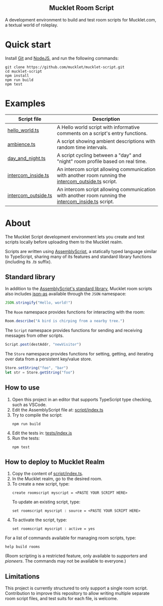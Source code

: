 <h2 align="center"><b>Mucklet Room Script</b></h2>

A development environment to build and test room scripts for Mucklet.com, a
textual world of roleplay.

# Quick start

Install [Git](https://git-scm.com/downloads) and
[NodeJS](https://nodejs.org/en/download/), and run the following commands:

```text
git clone https://github.com/mucklet/mucklet-script.git
cd mucklet-script
npm install
npm run build
npm test
```

# Examples

Script file | Description
--- | ---
[hello_world.ts](./examples/hello_world.ts) | A Hello world script with informative comments on a script's entry functions.
[ambience.ts](./examples/ambience.ts) | A script showing ambient descriptions with random time intervals.
[day_and_night.ts](./examples/day_and_night.ts) | A script cycling between a "day" and "night" room profile based on real time.
[intercom_inside.ts](./examples/intercom_inside.ts) | An intercom script allowing communication with another room running the [intercom_outside.ts](./examples/intercom_outside.ts) script.
[intercom_outside.ts](./examples/intercom_outside.ts) | An intercom script allowing communication with another room running the [intercom_inside.ts](./examples/intercom_inside.ts) script.

# About

The Mucklet Script development environment lets you create and test scripts
locally before uploading them to the Mucklet realm.

Scripts are written using [AssemblyScript](https://www.assemblyscript.org/), a
statically typed language similar to TypeScript, sharing many of its features
and standard library functions (including its _.ts_ suffix).

## Standard library

In addition to the [AssemblyScript's standard
library](https://www.assemblyscript.org/stdlib/globals.html), Mucklet room
scripts also includes [json-as](https://github.com/JairusSW/as-json) available
through the `JSON` namespace:
```typescript
JSON.stringify("Hello, world!")
```

The `Room` namespace provides functions for interacting with the room:
```typescript
Room.describe("A bird is chirping from a nearby tree.")
```

The `Script` namespace provides functions for sending and receiving messages
from other scripts.
```typescript
Script.post(destAddr, "newVisitor")
```

The `Store` namespace provides functions for setting, getting, and iterating
over data from a persistent key/value store.
```typescript
Store.setString("foo", "bar")
let str = Store.getString("foo")
```

## How to use

1. Open this project in an editor that supports TypeScript type checking, such as VSCode.
2. Edit the AssemblyScript file at: [script/index.ts](./script/index.ts)
3. Try to compile the script:
   ```text
   npm run build
   ```
4. Edit the tests in: [tests/index.js](./tests/index.js)
5. Run the tests:
   ```text
   npm test
   ```

## How to deploy to Mucklet Realm

1. Copy the content of [script/index.ts](./script/index.ts).
2. In the Mucklet realm, go to the desired room.
3. To create a new script, type:
   ```text
   create roomscript myscript = <PASTE YOUR SCRIPT HERE>
   ```
   To update an existing script, type:
   ```text
   set roomscript myscript : source = <PASTE YOUR SCRIPT HERE>
   ```
4. To activate the script, type:
   ```text
   set roomscript myscript : active = yes
   ```

For a list of commands available for managing room scripts, type:
```text
help build rooms
```

(Room scripting is a restricted feature, only available to _supporters_ and
_pioneers_. The commands may not be available to everyone.)

## Limitations

This project is currently structured to only support a single room script.
Contribution to improve this repository to allow writing multiple separate room
script files, and test suits for each file, is welcome.